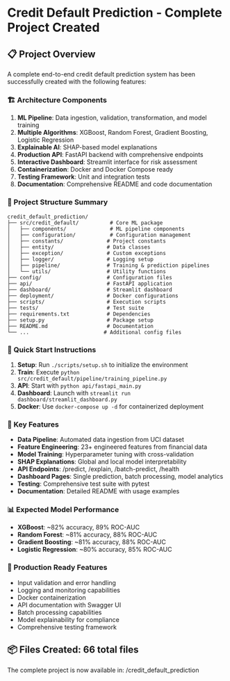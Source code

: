 
# Credit Default Prediction - Complete Project Created

## 📋 Project Overview
A complete end-to-end credit default prediction system has been successfully created with the following features:

### 🏗️ Architecture Components
1. **ML Pipeline**: Data ingestion, validation, transformation, and model training
2. **Multiple Algorithms**: XGBoost, Random Forest, Gradient Boosting, Logistic Regression
3. **Explainable AI**: SHAP-based model explanations
4. **Production API**: FastAPI backend with comprehensive endpoints
5. **Interactive Dashboard**: Streamlit interface for risk assessment
6. **Containerization**: Docker and Docker Compose ready
7. **Testing Framework**: Unit and integration tests
8. **Documentation**: Comprehensive README and code documentation

### 📁 Project Structure Summary
```
credit_default_prediction/
├── src/credit_default/          # Core ML package
│   ├── components/              # ML pipeline components
│   ├── configuration/           # Configuration management
│   ├── constants/              # Project constants
│   ├── entity/                 # Data classes
│   ├── exception/              # Custom exceptions
│   ├── logger/                 # Logging setup
│   ├── pipeline/               # Training & prediction pipelines
│   └── utils/                  # Utility functions
├── config/                     # Configuration files
├── api/                        # FastAPI application
├── dashboard/                  # Streamlit dashboard
├── deployment/                 # Docker configurations
├── scripts/                    # Execution scripts
├── tests/                      # Test suite
├── requirements.txt            # Dependencies
├── setup.py                    # Package setup
├── README.md                   # Documentation
└── ...                        # Additional config files
```

### 🚀 Quick Start Instructions
1. **Setup**: Run `./scripts/setup.sh` to initialize the environment
2. **Train**: Execute `python src/credit_default/pipeline/training_pipeline.py`
3. **API**: Start with `python api/fastapi_main.py`
4. **Dashboard**: Launch with `streamlit run dashboard/streamlit_dashboard.py`
5. **Docker**: Use `docker-compose up -d` for containerized deployment

### 🔧 Key Features
- **Data Pipeline**: Automated data ingestion from UCI dataset
- **Feature Engineering**: 23+ engineered features from financial data
- **Model Training**: Hyperparameter tuning with cross-validation
- **SHAP Explanations**: Global and local model interpretability
- **API Endpoints**: /predict, /explain, /batch-predict, /health
- **Dashboard Pages**: Single prediction, batch processing, model analytics
- **Testing**: Comprehensive test suite with pytest
- **Documentation**: Detailed README with usage examples

### 📊 Expected Model Performance
- **XGBoost**: ~82% accuracy, 89% ROC-AUC
- **Random Forest**: ~81% accuracy, 88% ROC-AUC
- **Gradient Boosting**: ~81% accuracy, 88% ROC-AUC
- **Logistic Regression**: ~80% accuracy, 85% ROC-AUC

### 🎯 Production Ready Features
- Input validation and error handling
- Logging and monitoring capabilities
- Docker containerization
- API documentation with Swagger UI
- Batch processing capabilities
- Model explainability for compliance
- Comprehensive testing framework

## 📦 Files Created: 66 total files

The complete project is now available in: /credit_default_prediction
